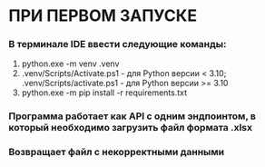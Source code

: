 # ПРИ ПЕРВОМ ЗАПУСКЕ
### В терминале IDE ввести следующие команды:
1) python.exe -m venv .venv
2) .venv/Scripts/Activate.ps1 - для Python версии < 3.10;
   .venv/Scripts/activate.ps1 - для Python версии >= 3.10
3) python.exe -m pip install -r requirements.txt

### Программа работает как API с одним эндпоинтом, в который необходимо загрузить файл формата .xlsx
### Возвращает файл с некорректными данными
